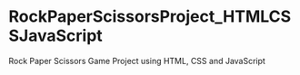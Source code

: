# RockPaperScissorsProject_HTMLCSSJavaScript
Rock Paper Scissors Game Project using HTML, CSS and JavaScript
